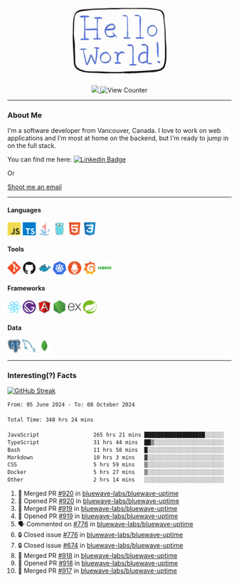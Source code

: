 <div align="center">
    <img src="./img/hello_world.webp" height="200px" width="">
    <div>
        <a href="https://www.linkedin.com/in/ajhollid">
            <img src="https://img.shields.io/badge/LinkedIn-blue"/>
        </a>
        <img src="https://komarev.com/ghpvc/?username=ajhollid&color=yellow" alt="View Counter">
    </div>
</div>

---

### About Me

I'm a software developer from Vancouver, Canada. I love to work on web applications and I'm most at home on the backend, but I'm ready to jump in on the full stack.

You can find me here: [![Linkedin Badge](https://img.shields.io/badge/-ajhollid-blue?style=flat&logo=Linkedin&logoColor=white)](https://www.linkedin.com/in/ajhollid)

Or

[Shoot me an email](mailto:ajhollid@gmail.com)

---

#### Languages

<div>
    <img src="./img/devicons/javascript-original.svg" width=30 height=30 alt="JavaScript">
    <img src="/img/devicons/typescript-original.svg" width=30 height=30 alt="TypeScript">
    <img src="./img/devicons/java-original.svg" width=30 height=30 alt="Java">
    <img src="./img/devicons/go-original.svg" width=30 height=30 alt="Golang">
    <img src="./img/devicons/html5-original.svg" width=30 height=30 alt="HTML 5">
    <img src="./img/devicons/css3-original.svg" width=30 height=30 alt="CSS 3">
</div>

#### Tools

<div>
    <img src="./img/devicons/git-original.svg" width=30 height=30 alt="Git">
    <img src="./img/devicons/github-original.svg" width=30 height=30 alt="Github">
    <img src="./img/devicons/docker-original.svg" width=30 
    height=30 alt="Docker">
    <img src="./img/devicons/kubernetes-original.svg" width=30 height=30 alt="K8">
    <img src="./img/devicons/prometheus-original.svg" width=30 height=30 alt="Prometheus">
    <img src="./img/devicons/grafana-original.svg" width=30 height=30 alt="Grafana">
    <img src="./img/devicons/nginx-original.svg" width=30 height=30 alt="Nginx">
</div>

#### Frameworks

<div>
    <img src="./img/devicons/react-original.svg" width=30 height=30 alt="React">
    <img src="./img/devicons/gatsby-original.svg" width=30 height=30 alt="Gatsby">
    <img src="./img/devicons/angularjs-original.svg" width=30 height=30 alt="AngularJS">
    <img src="./img/devicons/nodejs-original.svg" width=30 height=30 alt="NodeJS">
    <img src="./img/devicons/express-original.svg" width=30 height=30 alt="Express">
    <img src="./img/devicons/spring-original.svg" width=30 height=30 alt="Spring">
</div>

#### Data

<div>
    <img src="./img/devicons/postgresql-original.svg" width=30 height=30 alt="Postgresql">
    <img src="./img/devicons/mysql-original.svg" width=30 height=30 alt="Mysql">
    <img src="./img/devicons/mongodb-original.svg" width=30 height=30 alt="MongoDB">
</div>

---

### Interesting(?) Facts

[![GitHub Streak](http://github-readme-streak-stats.herokuapp.com?user=ajhollid)](https://git.io/streak-stats)

 <!--START_SECTION:waka-->

```txt
From: 05 June 2024 - To: 08 October 2024

Total Time: 348 hrs 24 mins

JavaScript                 265 hrs 21 mins ███████████████████░░░░░░   75.68 %
TypeScript                 31 hrs 44 mins  ██▒░░░░░░░░░░░░░░░░░░░░░░   09.05 %
Bash                       11 hrs 58 mins  █░░░░░░░░░░░░░░░░░░░░░░░░   03.42 %
Markdown                   10 hrs 3 mins   ▓░░░░░░░░░░░░░░░░░░░░░░░░   02.87 %
CSS                        5 hrs 59 mins   ▒░░░░░░░░░░░░░░░░░░░░░░░░   01.71 %
Docker                     5 hrs 27 mins   ▒░░░░░░░░░░░░░░░░░░░░░░░░   01.56 %
Other                      2 hrs 14 mins   ░░░░░░░░░░░░░░░░░░░░░░░░░   00.64 %
```

<!--END_SECTION:waka-->


<!--START_SECTION:activity-->
1. 🎉 Merged PR [#920](https://github.com/bluewave-labs/bluewave-uptime/pull/920) in [bluewave-labs/bluewave-uptime](https://github.com/bluewave-labs/bluewave-uptime)
2. 💪 Opened PR [#920](https://github.com/bluewave-labs/bluewave-uptime/pull/920) in [bluewave-labs/bluewave-uptime](https://github.com/bluewave-labs/bluewave-uptime)
3. 🎉 Merged PR [#919](https://github.com/bluewave-labs/bluewave-uptime/pull/919) in [bluewave-labs/bluewave-uptime](https://github.com/bluewave-labs/bluewave-uptime)
4. 💪 Opened PR [#919](https://github.com/bluewave-labs/bluewave-uptime/pull/919) in [bluewave-labs/bluewave-uptime](https://github.com/bluewave-labs/bluewave-uptime)
5. 🗣 Commented on [#776](https://github.com/bluewave-labs/bluewave-uptime/issues/776#issuecomment-2403607840) in [bluewave-labs/bluewave-uptime](https://github.com/bluewave-labs/bluewave-uptime)
6. 🔒 Closed issue [#776](https://github.com/bluewave-labs/bluewave-uptime/issues/776) in [bluewave-labs/bluewave-uptime](https://github.com/bluewave-labs/bluewave-uptime)
7. 🔒 Closed issue [#674](https://github.com/bluewave-labs/bluewave-uptime/issues/674) in [bluewave-labs/bluewave-uptime](https://github.com/bluewave-labs/bluewave-uptime)
8. 🎉 Merged PR [#918](https://github.com/bluewave-labs/bluewave-uptime/pull/918) in [bluewave-labs/bluewave-uptime](https://github.com/bluewave-labs/bluewave-uptime)
9. 💪 Opened PR [#918](https://github.com/bluewave-labs/bluewave-uptime/pull/918) in [bluewave-labs/bluewave-uptime](https://github.com/bluewave-labs/bluewave-uptime)
10. 🎉 Merged PR [#917](https://github.com/bluewave-labs/bluewave-uptime/pull/917) in [bluewave-labs/bluewave-uptime](https://github.com/bluewave-labs/bluewave-uptime)
<!--END_SECTION:activity-->
